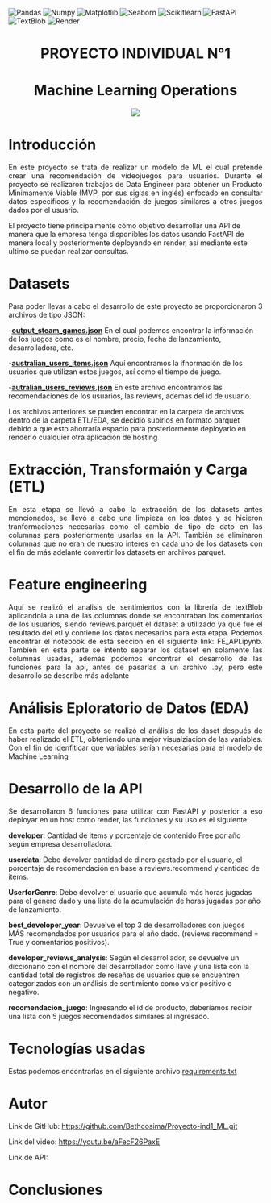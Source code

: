 ![Pandas](https://img.shields.io/badge/-Pandas-333333?style=flat&logo=pandas)
![Numpy](https://img.shields.io/badge/-Numpy-333333?style=flat&logo=numpy)
![Matplotlib](https://img.shields.io/badge/-Matplotlib-333333?style=flat&logo=matplotlib)
![Seaborn](https://img.shields.io/badge/-Seaborn-333333?style=flat&logo=seaborn)
![Scikitlearn](https://img.shields.io/badge/-Scikitlearn-333333?style=flat&logo=scikitlearn)
![FastAPI](https://img.shields.io/badge/-FastAPI-333333?style=flat&logo=fastapi)
![TextBlob](https://img.shields.io/badge/-TextBlob-333333?style=flat&logo=textblob)
![Render](https://img.shields.io/badge/-Render-333333?style=flat&logo=render)

<h1 align= center>PROYECTO INDIVIDUAL N°1<h1>
<h1 align= center>Machine Learning Operations</h1>
<p align=center><img src=https://www.edsrobotics.com/wp-content/uploads/2021/01/deep-learning.jpg><p>

<h1 align= left> Introducción</h1>
  
<p align= justify>En este proyecto se trata de realizar un modelo de ML el cual pretende crear una recomendación de videojuegos para usuarios. Durante el proyecto se realizaron trabajos de Data Engineer para obtener un Producto Minimamente Viable (MVP, por sus siglas en inglés) enfocado en consultar datos específicos y la recomendación de juegos similares a otros juegos dados por el usuario.

El proyecto tiene principalmente cómo objetivo desarrollar una API de manera que la empresa tenga disponibles los datos usando FastAPI de manera local y posteriormente deployando en render, así mediante este ultimo  se puedan realizar consultas.</p> 

<h1 align= left>Datasets</h1>
  
<p align = justify> Para poder llevar a cabo el desarrollo de este proyecto se proporcionaron 3 archivos de tipo JSON:
  
-<b>[output_steam_games.json](ETL-EDA/Archivos/output_steam_games.parquet)</b> En el cual podemos encontrar la información de los juegos como es el nombre, precio, fecha de lanzamiento, desarrolladora, etc.

-<b>[australian_users_items.json](ETL-EDA/Archivos/australian_users_items.parquet)</b> Aquí encontramos la ifnormación de los usuarios que utilizan estos juegos, así como el tiempo de juego.

-<b>[autralian_users_reviews.json](ETL-EDA/Archivos/australian_user_reviews.parquet)</b> En este archivo encontramos las recomendaciones de los usuarios, las reviews, ademas del id de usuario.

Los archivos anteriores se pueden encontrar en la carpeta de archivos dentro de la carpeta ETL/EDA, se decidió subirlos en formato parquet debido a que esto ahorraría espacio para posteriormente deployarlo en render o cualquier otra aplicación de hosting
</p>


<h1 align= left>Extracción, Transformaión y Carga (ETL)</h1>
<p align = justify>En esta etapa se llevó a cabo la extracción de los datasets antes mencionados, se llevó a cabo una limpieza en los datos y se hicieron tranformaciones necesarias como el cambio de tipo de dato en las columnas para posteriormente usarlas en la API. También se eliminaron columnas que no eran de nuestro interes en cada uno de los datasets con el fin de más adelante convertir los datasets en archivos parquet.</p>

<h1 align= left>Feature engineering</h1>

<p align = justify>Aquí se realizó el analisis de sentimientos con la librería de textBlob aplicandola a una de las columnas donde se encontraban los comentarios de los usuarios, siendo reviews.parquet el dataset a utilizado ya que fue el resultado del etl y contiene los datos necesarios para esta etapa. Podemos encontrar el notebook de esta seccion en el siguiente link: FE_API.ipynb.
También en esta parte se intento separar los dataset en solamente las columnas usadas, además podemos encontrar el desarrollo de las funciones para la api, antes de pasarlas a un archivo .py, pero este desarrollo se describe más adelante
</p>


<h1 align= left>Análisis Eploratorio de Datos (EDA)</h1>

<p align = justify>En esta parte del proyecto se realizó el análisis de los daset después de haber realizado el ETL, obteniendo una mejor visualziacion  de las variables. Con el fin de idenfiticar que variables serían necesarias para el modelo de Machine Learning</p>


<h1 align= left>Desarrollo de la API</h1>
<p align = justify>Se desarrollaron 6 funciones para utilizar con FastAPI y posterior a eso deployar en un host como render, las funciones y su uso es el siguiente: 

**developer**: Cantidad de items y porcentaje de contenido Free por año según empresa desarrolladora. 

**userdata**: Debe devolver cantidad de dinero gastado por el usuario, el porcentaje de recomendación en base a reviews.recommend y cantidad de items.

**UserforGenre**: Debe devolver el usuario que acumula más horas jugadas para el género dado y una lista de la acumulación de horas jugadas por año de lanzamiento.

**best_developer_year**: Devuelve el top 3 de desarrolladores con juegos MÁS recomendados por usuarios para el año dado. (reviews.recommend = True y comentarios positivos).

**developer_reviews_analysis**: Según el desarrollador, se devuelve un diccionario con el nombre del desarrollador como llave y una lista con la cantidad total de registros de reseñas de usuarios que se encuentren categorizados con un análisis de sentimiento como valor positivo o negativo.

**recomendacion_juego**:  Ingresando el id de producto, deberíamos recibir una lista con 5 juegos recomendados similares al ingresado.
</p>

# Tecnologías usadas
Estas podemos encontrarlas en el siguiente archivo [requirements.txt](requirements.txt)

# Autor

Link de GitHub: https://github.com/Bethcosima/Proyecto-ind1_ML.git

Link del video: https://youtu.be/aFecF26PaxE

Link de API: 

<h1 align= left>Conclusiones</h1>
<p align = justify></p>
